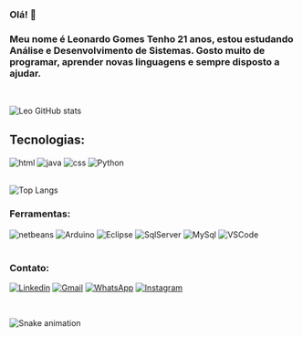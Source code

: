 
### Olá! 👋
### Meu nome é Leonardo Gomes Tenho 21 anos, estou estudando Análise e Desenvolvimento de Sistemas. Gosto muito de programar, aprender novas linguagens e sempre disposto a ajudar.

<br/>

![Leo GitHub stats](https://github-readme-stats.vercel.app/api?username=LeonardoGPL&hide=contribs&rank_icon=github&show_icons=true&theme=dracula)

## Tecnologias:

<div style="display: inline_block">
    <img align="center" alt="html" src="https://img.shields.io/badge/HTML5-E34F26?style=for-the-badge&logo=html5&logoColor=white" />
    <img align="center" alt="java" src="https://img.shields.io/badge/Java-ED8B00?style=for-the-badge&logo=openjdk&logoColor=white" />
    <img align="center" alt="css" src="https://img.shields.io/badge/CSS-239120?&style=for-the-badge&logo=css3&logoColor=white" />
    <img align="center" alt="Python" src="https://img.shields.io/badge/Python-14354C?style=for-the-badge&logo=python&logoColor=white" />
</div><br/>

![Top Langs](https://github-readme-stats.vercel.app/api/top-langs/?username=LeonardoGPL&layout=compact&theme=dracula)

### Ferramentas: 
<div style="display: inline_block">
    <img align="center" alt="netbeans" src="https://img.shields.io/badge/apache%20netbeans-1B6AC6?style=for-the-badge&logo=apache%20netbeans%20IDE&logoColor=white" />
    <img align="center" alt="Arduino" src="https://img.shields.io/badge/Arduino_IDE-00979D?style=for-the-badge&logo=arduino&logoColor=white" />
    <img align="center" alt="Eclipse" src="https://img.shields.io/badge/Eclipse-2C2255?style=for-the-badge&logo=eclipse&logoColor=white" />
    <img align="center" alt="SqlServer" src="https://img.shields.io/badge/Microsoft_SQL_Server-CC2927?style=for-the-badge&logo=microsoft-sql-server&logoColor=white" />
    <img align="center" alt="MySql" src="https://img.shields.io/badge/MySQL-00000F?style=for-the-badge&logo=mysql&logoColor=white" />
    <img align="center" alt="VSCode" src="https://img.shields.io/badge/Visual_Studio_Code-0078D4?style=for-the-badge&logo=visual%20studio%20code&logoColor=white"/> 	
</div><br/>

### Contato:
[![Linkedin](https://img.shields.io/badge/LinkedIn-0077B5?style=for-the-badge&logo=linkedin&logoColor=white)](https://www.linkedin.com/in/leonardo-gpl/)
[![Gmail](https://img.shields.io/badge/Gmail-D14836?style=for-the-badge&logo=gmail&logoColor=white)](mailto:leo.gomesleonel@gmail.com)
[![WhatsApp](https://img.shields.io/badge/WhatsApp-25D366?style=for-the-badge&logo=whatsapp&logoColor=white)](https://api.whatsapp.com/send/?phone=5515981357979&text=Ol%C3%A1%21+vim+pelo+GitHub&type=phone_number&app_absent=0)
[![Instagram](https://img.shields.io/badge/Instagram-E4405F?style=for-the-badge&logo=instagram&logoColor=white)](https://www.instagram.com/leozin_gpll/)

<br/>

![Snake animation](https://github.com/LeonardoGPL/LeonardoGPL/blob/output/github-contribution-grid-snake.svg)
